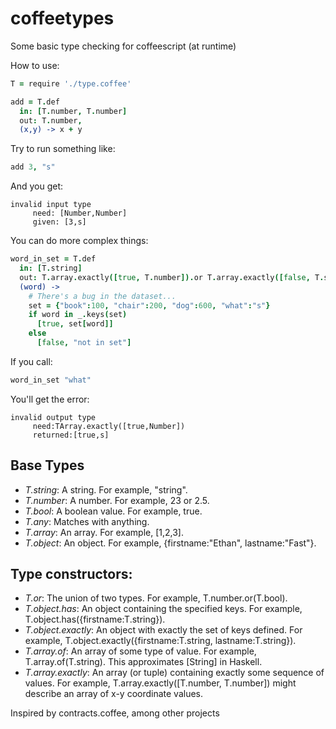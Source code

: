 coffeetypes
===========

Some basic type checking for coffeescript (at runtime)

How to use:

```coffee
T = require './type.coffee'

add = T.def
  in: [T.number, T.number]
  out: T.number,
  (x,y) -> x + y
```

Try to run something like:

```coffee
add 3, "s"
```

And you get:

    invalid input type
	     need: [Number,Number]
	     given: [3,s]

You can do more complex things:

```coffee
word_in_set = T.def
  in: [T.string]
  out: T.array.exactly([true, T.number]).or T.array.exactly([false, T.string])
  (word) ->
    # There's a bug in the dataset...
    set = {"book":100, "chair":200, "dog":600, "what":"s"}
    if word in _.keys(set)
      [true, set[word]]
    else
      [false, "not in set"]
```

If you call:

```coffee
word_in_set "what"
```

You'll get the error:

    invalid output type
	     need:TArray.exactly([true,Number])
	     returned:[true,s]

Base Types
----------

* *T.string*: A string. For example, "string".
* *T.number*: A number. For example, 23 or 2.5.
* *T.bool*: A boolean value. For example, true.
* *T.any*: Matches with anything.
* *T.array*: An array. For example, [1,2,3].
* *T.object*: An object. For example, {firstname:"Ethan", lastname:"Fast"}.

Type constructors:
------------------

* *T.or*: The union of two types. For example, T.number.or(T.bool).
* *T.object.has*: An object containing the specified keys. For example, T.object.has({firstname:T.string}).
* *T.object.exactly*: An object with exactly the set of keys defined. For example, T.object.exactly({firstname:T.string, lastname:T.string}).
* *T.array.of*: An array of some type of value. For example, T.array.of(T.string). This approximates [String] in Haskell.
* *T.array.exactly*: An array (or tuple) containing exactly some sequence of values. For example, T.array.exactly([T.number, T.number]) might describe an array of x-y coordinate values.


Inspired by contracts.coffee, among other projects
